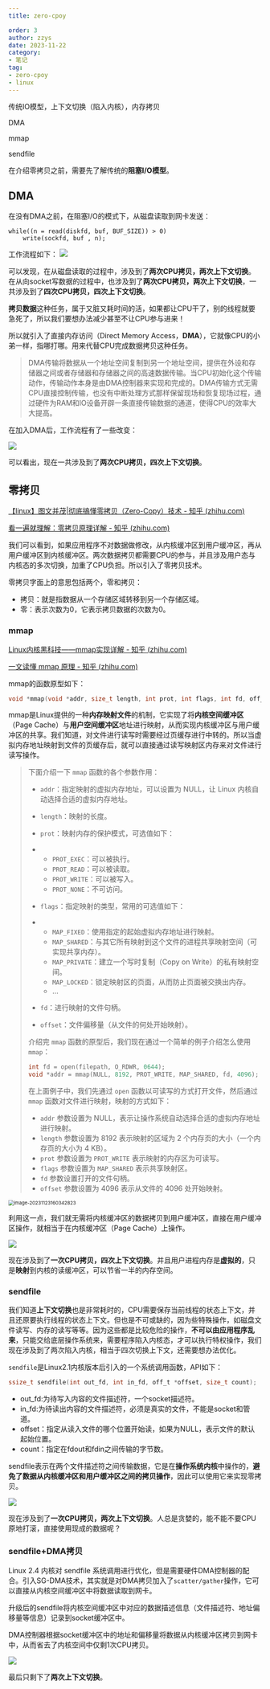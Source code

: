 ```yaml
---
title: zero-cpoy

order: 3
author: zzys
date: 2023-11-22
category:
- 笔记
tag:
- zero-cpoy
- linux
---
```


传统IO模型，上下文切换（陷入内核），内存拷贝

DMA

mmap

sendfile

在介绍零拷贝之前，需要先了解传统的**阻塞I/O模型**。

## DMA

在没有DMA之前，在阻塞I/O的模式下，从磁盘读取到网卡发送：

```pseudocode
while((n = read(diskfd, buf, BUF_SIZE)) > 0)
    write(sockfd, buf , n);
```

工作流程如下：
![](https://blog-zzys.oss-cn-beijing.aliyuncs.com/articles/d67e6abf55878505ff02cc2dba207658.png)

可以发现，在从磁盘读取的过程中，涉及到了**两次CPU拷贝，两次上下文切换**。在从向socket写数据的过程中，也涉及到了**两次CPU拷贝，两次上下文切换**，一共涉及到了**四次CPU拷贝，四次上下文切换**。

**拷贝数据**这种任务，属于又脏又耗时间的活，如果都让CPU干了，别的线程就要急死了，所以我们要想办法减少甚至不让CPU参与进来！

所以就引入了直接内存访问（Direct Memory Access，**DMA**），它就像CPU的小弟一样，指哪打哪。用来代替CPU完成数据拷贝这种任务。

> DMA传输将数据从一个地址空间复制到另一个地址空间，提供在外设和存储器之间或者存储器和存储器之间的高速数据传输。当CPU初始化这个传输动作，传输动作本身是由DMA控制器来实现和完成的。DMA传输方式无需CPU直接控制传输，也没有中断处理方式那样保留现场和恢复现场过程，通过硬件为RAM和IO设备开辟一条直接传输数据的通道，使得CPU的效率大大提高。

在加入DMA后，工作流程有了一些改变：

![](https://blog-zzys.oss-cn-beijing.aliyuncs.com/articles/6d6c4dd54e560fa5456acebe09a256f5.png)

可以看出，现在一共涉及到了**两次CPU拷贝，四次上下文切换**。

## 零拷贝

[【linux】图文并茂|彻底搞懂零拷贝（Zero-Copy）技术 - 知乎 (zhihu.com)](https://zhuanlan.zhihu.com/p/362499466)

[看一遍就理解：零拷贝原理详解 - 知乎 (zhihu.com)](https://zhuanlan.zhihu.com/p/447890038)

我们可以看到，如果应用程序不对数据做修改，从内核缓冲区到用户缓冲区，再从用户缓冲区到内核缓冲区。两次数据拷贝都需要CPU的参与，并且涉及用户态与内核态的多次切换，加重了CPU负担。所以引入了零拷贝技术。

零拷贝字面上的意思包括两个，零和拷贝：

- 拷贝：就是指数据从一个存储区域转移到另一个存储区域。
- 零：表示次数为0，它表示拷贝数据的次数为0。

### mmap

[Linux内核黑科技——mmap实现详解 - 知乎 (zhihu.com)](https://zhuanlan.zhihu.com/p/546009181)

[一文读懂 mmap 原理 - 知乎 (zhihu.com)](https://zhuanlan.zhihu.com/p/366964820)

mmap的函数原型如下：

```c
void *mmap(void *addr, size_t length, int prot, int flags, int fd, off_t offset);
```

mmap是Linux提供的一种**内存映射文件**的机制，它实现了将**内核空间缓冲区**（Page Cache）与**用户空间缓冲区**地址进行映射，从而实现内核缓冲区与用户缓冲区的共享。我们知道，对文件进行读写时需要经过页缓存进行中转的。所以当虚拟内存地址映射到文件的页缓存后，就可以直接通过读写映射区内存来对文件进行读写操作。

> 下面介绍一下 `mmap` 函数的各个参数作用：
>
> - `addr`：指定映射的虚拟内存地址，可以设置为 NULL，让 Linux 内核自动选择合适的虚拟内存地址。
>
> - `length`：映射的长度。
>
> - `prot`：映射内存的保护模式，可选值如下：
>
> - - `PROT_EXEC`：可以被执行。
>   - `PROT_READ`：可以被读取。
>   - `PROT_WRITE`：可以被写入。
>   - `PROT_NONE`：不可访问。
>
> - `flags`：指定映射的类型，常用的可选值如下：
>
> - - `MAP_FIXED`：使用指定的起始虚拟内存地址进行映射。
>   - `MAP_SHARED`：与其它所有映射到这个文件的进程共享映射空间（可实现共享内存）。
>   - `MAP_PRIVATE`：建立一个写时复制（Copy on Write）的私有映射空间。
>   - `MAP_LOCKED`：锁定映射区的页面，从而防止页面被交换出内存。
>   - ...
>
> - `fd`：进行映射的文件句柄。
>
> - `offset`：文件偏移量（从文件的何处开始映射）。
>
> 介绍完 `mmap` 函数的原型后，我们现在通过一个简单的例子介绍怎么使用 `mmap`：
>
> ```c
> int fd = open(filepath, O_RDWR, 0644);                           // 打开文件
> void *addr = mmap(NULL, 8192, PROT_WRITE, MAP_SHARED, fd, 4096); // 对文件进行映射
> ```
>
> 在上面例子中，我们先通过 `open` 函数以可读写的方式打开文件，然后通过 `mmap` 函数对文件进行映射，映射的方式如下：
>
> - `addr` 参数设置为 NULL，表示让操作系统自动选择合适的虚拟内存地址进行映射。
> - `length` 参数设置为 8192 表示映射的区域为 2 个内存页的大小（一个内存页的大小为 4 KB）。
> - `prot` 参数设置为 `PROT_WRITE` 表示映射的内存区为可读写。
> - `flags` 参数设置为 `MAP_SHARED` 表示共享映射区。
> - `fd` 参数设置打开的文件句柄。
> - `offset` 参数设置为 4096 表示从文件的 4096 处开始映射。

<img src="https://blog-zzys.oss-cn-beijing.aliyuncs.com/articles/81d58e6a60dc50dc9cffa91bf6ec9113.png" alt="image-20231123160342823" style="zoom:67%;" />

利用这一点，我们就无需将内核缓冲区的数据拷贝到用户缓冲区，直接在用户缓冲区操作，就相当于在内核缓冲区（Page Cache）上操作。

![](https://blog-zzys.oss-cn-beijing.aliyuncs.com/articles/a54249d1d17fe835b279af9a062247a8.png)

现在涉及到了**一次CPU拷贝，四次上下文切换**。并且用户进程内存是**虚拟的**，只是**映射**到内核的读缓冲区，可以节省一半的内存空间。

### sendfile

我们知道**上下文切换**也是非常耗时的，CPU需要保存当前线程的状态上下文，并且还原要执行线程的状态上下文。但也是不可或缺的，因为些特殊操作，如磁盘文件读写、内存的读写等等。因为这些都是比较危险的操作，**不可以由应用程序乱来**，只能交给底层操作系统来，需要程序陷入内核态，才可以执行特权操作，我们现在涉及到了两次陷入内核，相当于四次切换上下文，还需要想办法优化。

`sendfile`是Linux2.1内核版本后引入的一个系统调用函数，API如下：

```c
ssize_t sendfile(int out_fd, int in_fd, off_t *offset, size_t count);
```

- out_fd:为待写入内容的文件描述符，一个socket描述符。
- in_fd:为待读出内容的文件描述符，必须是真实的文件，不能是socket和管道。
- offset：指定从读入文件的哪个位置开始读，如果为NULL，表示文件的默认起始位置。
- count：指定在fdout和fdin之间传输的字节数。

sendfile表示在两个文件描述符之间传输数据，它是在**操作系统内核**中操作的，**避免了数据从内核缓冲区和用户缓冲区之间的拷贝操作**，因此可以使用它来实现零拷贝。

![](https://blog-zzys.oss-cn-beijing.aliyuncs.com/articles/f5f752dbe4a6cce7bf649e5ff9072cc2.png)

现在涉及到了**一次CPU拷贝，两次上下文切换**。人总是贪婪的，能不能不要CPU原地打滚，直接使用现成的数据呢？

### sendfile+DMA拷贝

Linux 2.4 内核对 sendfile 系统调用进行优化，但是需要硬件DMA控制器的配合。引入SG-DMA技术，其实就是对DMA拷贝加入了`scatter/gather`操作，它可以直接从内核空间缓冲区中将数据读取到网卡。

升级后的sendfile将内核空间缓冲区中对应的数据描述信息（文件描述符、地址偏移量等信息）记录到socket缓冲区中。

DMA控制器根据socket缓冲区中的地址和偏移量将数据从内核缓冲区拷贝到网卡中，从而省去了内核空间中仅剩1次CPU拷贝。

![](https://blog-zzys.oss-cn-beijing.aliyuncs.com/articles/b4723edde520f73d0ab9e1683c77e8d9.png)

最后只剩下了**两次上下文切换**。
